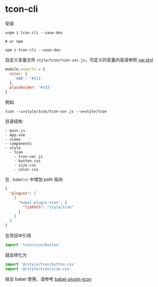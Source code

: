 # tcon-cli

安装

```
xnpm i tcon-cli --save-dev

# or npm

npm i tcon-cli --save-dev
```

自定义变量文件 `style/tcon/tcon-var.js`，可定义的变量内容请参照 [var.styl](https://github.com/visualization-page/tcon/blob/master/src/var.styl)

```js
module.exports = {
  color: {
    '000': '#111'
  },
  placeholder: '#333'
}
```

例如

```
tcon --i=style/tcon/tcon-var.js --o=style/tcon
```

目录结构

```
- main.js
- App.vue
- views
- components
- style
  - tcon
    - tcon-var.js
    - button.css
    - size.css
    - color.css
```

在 `.babelrc` 中增加 path 指向

```json
{
  "plugins": [
    [
      "babel-plugin-tcon", {
        "libPath": "style/tcon" 
      }
    ]
  ]
}
```

在项目中引用

```js
import 'tcon/size/button'
```

就会转化为

```js
import '@/style/tcon/button.css'
import '@/style/tcon/size.css'
```

结合 babel 使用，请参考 [babel-plugin-tcon](https://github.com/visualization-page/babel-plugin-tcon)
